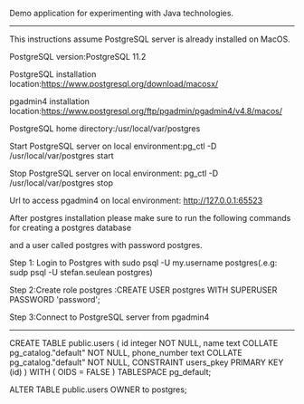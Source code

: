Demo application for experimenting with Java technologies.

**********************************************************************************************
This instructions assume PostgreSQL server is already installed on MacOS.

PostgreSQL version:PostgreSQL 11.2

PostgreSQL installation location:https://www.postgresql.org/download/macosx/

pgadmin4 installation location:https://www.postgresql.org/ftp/pgadmin/pgadmin4/v4.8/macos/

PostgreSQL home directory:/usr/local/var/postgres

Start PostgreSQL server on local environment:pg_ctl -D /usr/local/var/postgres start

Stop PostgreSQL  server on local environment: pg_ctl -D /usr/local/var/postgres stop

Url to access pgadmin4 on local environment: http://127.0.0.1:65523

After postgres installation please make sure to run the following commands for creating a postgres database

and a user called postgres with password postgres.

Step 1: Login to Postgres with sudo psql -U my.username postgres(.e.g: sudp psql -U stefan.seulean postgres)

Step 2:Create role postgres :CREATE USER postgres WITH SUPERUSER PASSWORD 'password';

Step 3:Connect to PostgreSQL server from pgadmin4
**********************************************************************************************
CREATE TABLE public.users
(
    id integer NOT NULL,
    name text COLLATE pg_catalog."default" NOT NULL,
    phone_number text COLLATE pg_catalog."default" NOT NULL,
    CONSTRAINT users_pkey PRIMARY KEY (id)
)
WITH (
    OIDS = FALSE
)
TABLESPACE pg_default;

ALTER TABLE public.users
    OWNER to postgres;
